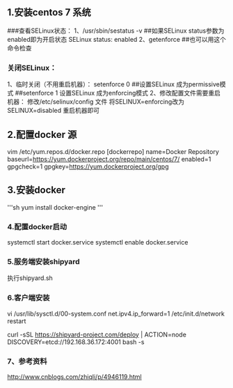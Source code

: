 ## 1.安装centos 7 系统
###查看SELinux状态：
1、/usr/sbin/sestatus -v      ##如果SELinux status参数为enabled即为开启状态
SELinux status:                 enabled
2、getenforce                 ##也可以用这个命令检查
### 关闭SELinux：
1、临时关闭（不用重启机器）：
setenforce 0                  ##设置SELinux 成为permissive模式
                              ##setenforce 1 设置SELinux 成为enforcing模式
2、修改配置文件需要重启机器：
修改/etc/selinux/config 文件
将SELINUX=enforcing改为SELINUX=disabled
重启机器即可
## 2.配置docker 源
vim /etc/yum.repos.d/docker.repo
[dockerrepo]
name=Docker Repository
baseurl=https://yum.dockerproject.org/repo/main/centos/7/
enabled=1
gpgcheck=1
gpgkey=https://yum.dockerproject.org/gpg

## 3.安装docker
'''sh
yum install docker-engine
'''
### 4.配置docker启动
systemctl start docker.service 
systemctl enable docker.service 

### 5.服务端安装shipyard
执行shipyard.sh



### 6.客户端安装
vi /usr/lib/sysctl.d/00-system.conf
net.ipv4.ip_forward=1
/etc/init.d/network restart

curl -sSL https://shipyard-project.com/deploy | ACTION=node DISCOVERY=etcd://192.168.36.172:4001 bash -s
### 7、参考资料
http://www.cnblogs.com/zhiqli/p/4946119.html

